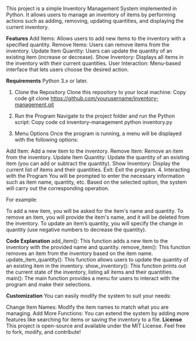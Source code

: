 This project is a simple Inventory Management System implemented in Python. It allows users to manage an inventory of items by performing actions such as adding, removing, updating quantities, and displaying the current inventory.

**Features**
Add Items: Allows users to add new items to the inventory with a specified quantity.
Remove Items: Users can remove items from the inventory.
Update Item Quantity: Users can update the quantity of an existing item (increase or decrease).
Show Inventory: Displays all items in the inventory with their current quantities.
User Interaction: Menu-based interface that lets users choose the desired action.

**Requirements**
Python 3.x or later.

1. Clone the Repository
Clone this repository to your local machine:
Copy code
git clone https://github.com/yourusername/inventory-management.git

2. Run the Program
Navigate to the project folder and run the Python script:
Copy code
cd inventory-management
python inventory.py

3. Menu Options
Once the program is running, a menu will be displayed with the following options:

Add Item: Add a new item to the inventory.
Remove Item: Remove an item from the inventory.
Update Item Quantity: Update the quantity of an existing item (you can add or subtract the quantity).
Show Inventory: Display the current list of items and their quantities.
Exit: Exit the program.
4. Interacting with the Program
You will be prompted to enter the necessary information such as item name, quantity, etc. Based on the selected option, the system will carry out the corresponding operation.

For example:

To add a new item, you will be asked for the item's name and quantity.
To remove an item, you will provide the item's name, and it will be deleted from the inventory.
To update an item’s quantity, you will specify the change in quantity (use negative numbers to decrease the quantity).


**Code Explanation**
add_item(): This function adds a new item to the inventory with the provided name and quantity.
remove_item(): This function removes an item from the inventory based on the item name.
update_item_quantity(): This function allows users to update the quantity of an existing item in the inventory.
show_inventory(): This function prints out the current state of the inventory, listing all items and their quantities.
main(): The main function provides a menu for users to interact with the program and make their selections.

**Customization**
You can easily modify the system to suit your needs:

Change Item Names: Modify the item names to match what you are managing.
Add More Functions: You can extend the system by adding more features like searching for items or saving the inventory to a file.
**License**
This project is open-source and available under the MIT License. Feel free to fork, modify, and contribute!
